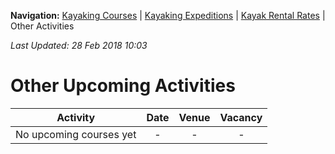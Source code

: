 **Navigation:** [Kayaking Courses](index) &#124; [Kayaking Expeditions](expedition) &#124; [Kayak Rental Rates](rental) &#124; Other Activities

_Last Updated: 28 Feb 2018 10:03_
# Other Upcoming Activities

Activity | Date | Venue | Vacancy
:---:|:---:|:---:|:---:
No upcoming courses yet|-|-|-

